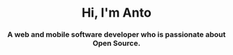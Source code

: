 <h1 align="center">Hi, I'm Anto</h1>
<h3 align="center">A web and mobile software developer who is passionate about Open Source.</h3>
